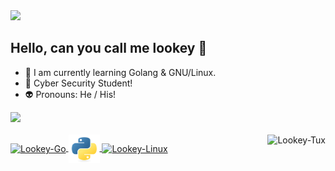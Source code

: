 <img src=http://1.bp.blogspot.com/_foJnXF66vK4/Ruqp0pOe_mI/AAAAAAAAAJI/TMGU5mhyZf0/w1200-h630-p-k-no-nu/felix_socialist.gif />

## Hello, can you call me lookey 👋

- 📘 I am currently learning Golang & GNU/Linux.
- 👾 Cyber Security Student!
- 👽 Pronouns: He / His!

 <div>
  <a href="https://github.com/Lookey-dev">
  <img height="180em" src="https://github-readme-stats.vercel.app/api?username=Lookey-dev&show_icons=true&theme=github_dark&include_all_commits=true&count_private=true"/>
</div>

<div style="display: inline_block"><br>
 <img align="center" alt="Lookey-Go" height="45" width="50" src="https://cdn.jsdelivr.net/gh/devicons/devicon/icons/go/go-original-wordmark.svg" />
 <img align="center" alt="Lookey-Python" height="45" width="50" src="https://raw.githubusercontent.com/devicons/devicon/master/icons/python/python-original.svg">
 <img align="right" alt="Lookey-Tux" src="https://media.tenor.com/images/ccb959edb41a02737755b2209ef7d97a/tenor.gif">
 <img align="center" alt="Lookey-Linux" height="45" width="50" src="https://cdn.jsdelivr.net/gh/devicons/devicon/icons/linux/linux-original.svg" />
</div>

##
